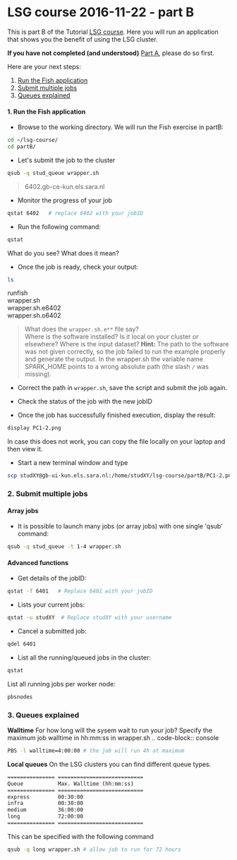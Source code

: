 # LSG course 2016-11-22 - part B

This is part B of the Tutorial [LSG course](https://github.com/sara-nl/lsg-course/blob/master/README.md). Here you will run an application 
that shows you the benefit of using the LSG cluster. 

**If you have not completed (and understood)** [Part A](https://github.com/sara-nl/lsg-course/blob/master/partA.md), please do so first.

Here are your next steps:

1. [Run the Fish application](#run-the-fish-application)
2. [Submit multiple jobs](#submit-multiple-jobs)
3. [Queues explained](#queues-explained)

#### <a name="run-the-fish-application"></a> 1. Run the Fish application

* Browse to the working directory. We will run the Fish exercise in partB:

```sh
cd ~/lsg-course/
cd partB/
```

* Let's submit the job to the cluster

```sh
qsub -q stud_queue wrapper.sh
```

>6402.gb-ce-kun.els.sara.nl
  
* Monitor the progress of your job 

```sh
qstat 6402   # replace 6402 with your jobID
```

* Run the following command:

```sh
qstat
```
  
What do you see? What does it mean?
  
* Once the job is ready, check your output:

```sh
ls
```
 
>
runfish  
wrapper.sh  
wrapper.sh.e6402  
wrapper.sh.o6402  


> What does the `wrapper.sh.e**` file say?  
> Where is the software installed? Is it local on your cluster or elsewhere? Where is the input dataset?
> **Hint:** The path to the software was not given correctly, so the job failed to run the example properly and generate the output. 
In the wrapper.sh the variable name SPARK_HOME points to a wrong absolute path (the slash `/` was missing). 

* Correct the path in `wrapper.sh`, save the script and submit the job again. 

* Check the status of the job with the new jobID
 
* Once the job has successfully finished execution, display the result:

```sh
display PC1-2.png
```

In case this does not work, you can copy the file locally on your laptop and then view it. 
* Start a new terminal window and type

```sh
scp studXY@gb-ui-kun.els.sara.nl:/home/studXY/lsg-course/partB/PC1-2.png .  # replace `studXY` with your username
```

### <a name="submit-multiple-jobs"></a> 2. Submit multiple jobs

#### Array jobs

* It is possible to launch many jobs (or array jobs) with one single 'qsub' command:

```sh
qsub -q stud_queue -t 1-4 wrapper.sh 
```

#### Advanced functions 

* Get details of the jobID: 

```sh
qstat -f 6401   # Replace 6401 with your jobID
```

* Lists your current jobs:

```sh
qstat -u studXY  # Replace studXY with your username 
```

* Cancel a submitted job:

```sh
qdel 6401      
```

* List all the running/queued jobs in the cluster:

```sh
qstat          
```  

List all running jobs per worker node:

```sh
pbsnodes       
```

### <a name="queues-explained"></a> 3. Queues explained

**Walltime** For how long will the sysem wait to run your job? Specify the maximum job walltime in hh:mm:ss in wrapper.sh
 .. code-block:: console
 
```sh
PBS -l walltime=4:00:00 # the job will run 4h at maximum
```

**Local queues** On the LSG clusters you can find different queue types. 

```sh
=============== ===========================
Queue           Max. Walltime (hh:mm:ss)
=============== ===========================
express         00:30:00
infra           00:30:00
medium          36:00:00
long            72:00:00
=============== ===========================
```

This can be specified with the following command
 
```sh
qsub -q long wrapper.sh # allow job to run for 72 hours
```
   
   
